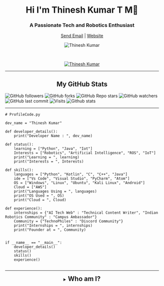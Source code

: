 <h1 align="center">Hi I'm Thinesh Kumar T M👋 </h1>
<h3 align="center">A Passionate Tech and Robotics Enthusiast</h3>

<p align="center">
	<a href="mailto:tmthineshkumar.work@gmail.com" target="_blank" align="center">Send Email</a> |
	<a href="https://thinesh09.github.io/" target="_blank" align="center">Website</a>
</p>

<p align="center"><img align="center" src="https://github-readme-streak-stats.herokuapp.com/?user=thinesh09&theme=tokyonight&ring=15f4ee&fire=15f4ee&currStreakNum=a35eff&currStreakLabel=a35eff&sideLabels=4296f5&sideNums=4296f5" alt="Thinesh Kumar" /></p>

<br />

<p align="center"> <a href="https://github.com/ryo-ma/github-profile-trophy"><img src="https://github-profile-trophy.vercel.app/?username=thinesh09&title=Issues,Followers,PullRequest,MultipleLang,Stars,Commit&theme=onedark&no-bg=true&no-frame=true" alt="Thinesh Kumar" /></a> </p>

<hr />

<p align="center"> <h2 align="center">My GitHub  Stats</h2>
  
![GitHub followers](https://img.shields.io/github/followers/thinesh09?logo=GitHub%20Followers&style=social)
![GitHub forks](https://img.shields.io/github/forks/thinesh09/thinesh09?logo=Forks&style=social)
![GitHub Repo stars](https://img.shields.io/github/stars/thinesh09/thinesh09?style=social)
![GitHub watchers](https://img.shields.io/github/watchers/thinesh09/thinesh09?logo=Watchers&?style=social)
![GitHub last commit](https://img.shields.io/github/last-commit/thinesh09/thinesh09?style=plastic&logo=appveyor)
![Visits](http://estruyf-github.azurewebsites.net/api/VisitorHit?user=thinesh09&repo=thinesh09-visitors-badge&countColorcountColor&countColor=%237B1E7A?style=social)
![Github stats](https://github-readme-stats.vercel.app/api?username=thinesh09)
</p>
<hr />

```
# ProfileCode.py

dev_name = "Thinesh Kumar"

def developer_details():
    print("Developer Name : ", dev_name)

def status():
    learning = ["Python", "Java", "Iot"]
    Interests = ["Robotics", "Artificial Intelligence", "ROS", "IoT"]
    print("Learning = ", learning)
    print("Interests = ", Interests)

def skills():
    languages = ["Python", "Kotlin", "C", "C++", "Java"]
    ide = ["Vs Code", "Visual Studio", "PyCharm", "Atom"]
    OS = ["Windows", "Linux", "Ubuntu", "Kali Linux", "Android"]
    Cloud = ["AWS"]
    print("Languages Using = ", languages)
    print("OS Used = ", OS)
    print("Cloud = ", Cloud)

def experience():
    internships = {"AI Tech Web" : "Technical Content Writer", "Indian Robotics Community" : "Campus Ambassador"}
    Community = {"TechnoPhiles" : "Discord Community"}
    print("Internships = ", internships)
    print("Founder at = ", Community)


if __name__ == "__main__":
    developer_details()
    status()
    skills()
    experience()
    
```
<hr />
<details align="center">
  <summary align="center"><h2 style="display: inline;">Who am I?<h2></summary>
	<p align="center">
		👋 Hi, I’m @thinesh09

👀 I’m interested in Programming and working with Robot programming..
🌱 I’m currently pursuing a Bachelors Mechatronics degree...
👨🏼‍💻 Hands on experience with C,C++, Python and Html ... 🤖 Arduino is in progress.. 🤖
💞️ I’m looking to collaborate on a lot of new projects that will gain me a good experience...
📫 You can reach out to me ...:smile::smile:
<br />

![ThineshKumar](https://avatars.githubusercontent.com/u/82699150?v=4)
<br />
</p>

<hr />
	
I'm involved in a discord server! [![Discord](https://img.shields.io/discord/779327072727203860.svg?label=&logo=discord&logoColor=ffffff&color=7389D8&labelColor=6A7EC2)](https://discord.gg/EVXCUtJXWw) This should be your first stop to be a TechnoPhiles. Why don't you introduce yourself too ?It is great platform!! 
[Join the TechnoPhiles Discord Server](https://discord.gg/EVXCUtJXWw)

<hr />
	
 
## Tech Knowledge:

![Python](https://img.shields.io/badge/Python-3776AB?style=for-the-badge&logo=python&logoColor=white)
![HTML5](https://img.shields.io/badge/HTML5-E34F26?style=for-the-badge&logo=html5&logoColor=white)
![C](https://img.shields.io/badge/C-00599C?style=for-the-badge&logo=c&logoColor=white)
![C++](https://img.shields.io/badge/C%2B%2B-00599C?style=for-the-badge&logo=c%2B%2B&logoColor=white)
![Arduino](https://img.shields.io/badge/Arduino_IDE-00979D?style=for-the-badge&logo=arduino&logoColor=white)


<br />
</p>
<hr />
<details align="center">
  <summary align="center"><h2 style="display: inline;">Connect With Me?<h2></summary>
	<p align="center">
	



[![Linkedin](https://img.shields.io/badge/LinkedIn-0077B5?style=plastic&logo=linkedin&logoColor=white)][linkedin]
[![Gmail](https://img.shields.io/badge/Gmail-D14836?style=plastic&logo=gmail&logoColor=white)](mailto:tmthineshkumar.work@gmail.com)
[![Telegram](https://img.shields.io/badge/Telegram-2CA5E0?style=plastic&logo=telegram&logoColor=white)][telegram]
[![Instagram](https://img.shields.io/badge/Instagram-E4405F?style=plastic=instagram&logoColor=white)][instagram]
![Twitter Follow](https://img.shields.io/twitter/follow/thinesh_09?style=plastic)
# Thank you for scroling down!!
</p>
<br />
<hr />

[linkedin]: https://www.linkedin.com/in/thinesh-kumar-9a9094203/
[telegram]: https://t.me/thinesh_1_3_5
[gmail]: tmthineshkumar.work@gmail.com
[instagram]: https://www.instagram.com/thinesh_1_3_5/
[twitter]: https://twitter.com/thinesh_09


</details>
</details>
</details>

